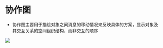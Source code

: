 # 协作图

- 协作图主要用于描绘对象之间消息的移动情况来反映具体的方案，显示对象及其交互关系的空间组织结构，而非交互的顺序

  

![](https://cdn.jsdelivr.net/gh/ZanderZhao/img20/file/20200117211032.png)